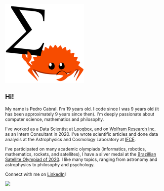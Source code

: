 <img src="https://raw.githubusercontent.com/mathrs/mathrs/master/logo.png" width="256px" height="256px">

## Hi!

My name is Pedro Cabral. I'm 19 years old. I code since I was 9 years old (it has been approximately 9 years since then). I'm deeply passionate about computer science, mathematics and philosophy.

I've worked as a Data Scientist at [Looqbox](https://www.looqbox.com/en), and on [Wolfram Research Inc.](https://wolfram.com) as an Intern Consultant in 2020. I've wrote scientific articles and done data analysis at the Astrophysics and Cosmology Laboratory at [IFCE](https://ifce.edu.br).

I've participated on many academic olympiads (informatics, robotics, mathematics, rockets, and satellites), I have a silver medal at the [Brazillian Satellite Olympiad of 2020](https://obsat.org.br/). I like many topics, ranging from astronomy and astrophysics to philosophy and psychology.

Connect with me on [LinkedIn](https://www.linkedin.com/in/pedrogomescabral)!

<img src="https://www.codewars.com/users/cabralski/badges/large">
